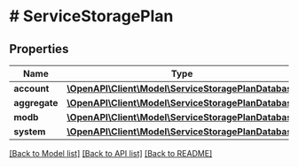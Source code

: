 # # ServiceStoragePlan

## Properties

Name | Type | Description | Notes
------------ | ------------- | ------------- | -------------
**account** | [**\OpenAPI\Client\Model\ServiceStoragePlanDatabase**](ServiceStoragePlanDatabase.md) |  | [optional]
**aggregate** | [**\OpenAPI\Client\Model\ServiceStoragePlanDatabase**](ServiceStoragePlanDatabase.md) |  | [optional]
**modb** | [**\OpenAPI\Client\Model\ServiceStoragePlanDatabase**](ServiceStoragePlanDatabase.md) |  | [optional]
**system** | [**\OpenAPI\Client\Model\ServiceStoragePlanDatabase**](ServiceStoragePlanDatabase.md) |  | [optional]

[[Back to Model list]](../../README.md#models) [[Back to API list]](../../README.md#endpoints) [[Back to README]](../../README.md)
